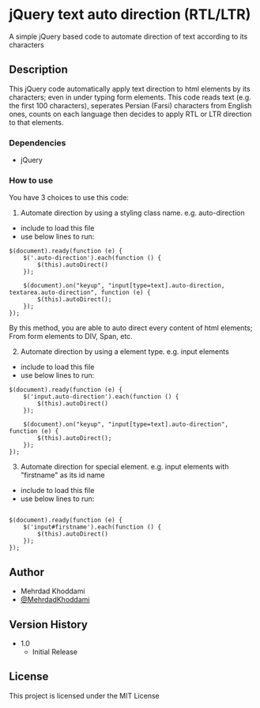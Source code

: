 # jQuery text auto direction (RTL/LTR)
A simple jQuery based code to automate direction of text according to its characters

## Description

This jQuery code automatically apply text direction to html elements by its characters; even in under typing form elements. This code reads text (e.g. the first 100 characters), seperates Persian (Farsi) characters from English ones, counts on each language then decides to apply RTL or LTR direction to that elements.

### Dependencies

* jQuery


### How to use
You have 3 choices to use this code:
1. Automate direction by using a styling class name. e.g. auto-direction
* include to load this file 
* use below lines to run:
```
$(document).ready(function (e) {
	$('.auto-direction').each(function () {
		$(this).autoDirect()
	});

	$(document).on("keyup", "input[type=text].auto-direction, textarea.auto-direction", function (e) {
		$(this).autoDirect();
	});
});
```
By this method, you are able to auto direct every content of html elements; From form elements to DIV, Span, etc.


2. Automate direction by using a element type. e.g. input elements
* include to load this file 
* use below lines to run:
```
$(document).ready(function (e) {
	$('input.auto-direction').each(function () {
		$(this).autoDirect()
	});

	$(document).on("keyup", "input[type=text].auto-direction", function (e) {
		$(this).autoDirect();
	});
});
```


3. Automate direction for special element. e.g. input elements with "firstname" as its id name
* include to load this file 
* use below lines to run:
```

$(document).ready(function (e) {
	$('input#firstname').each(function () {
		$(this).autoDirect()
	});
});
```


## Author

* Mehrdad Khoddami
* [@MehrdadKhoddami](https://twitter.com/mehrdadkhoddami)

## Version History

* 1.0
    * Initial Release

## License

This project is licensed under the MIT License
